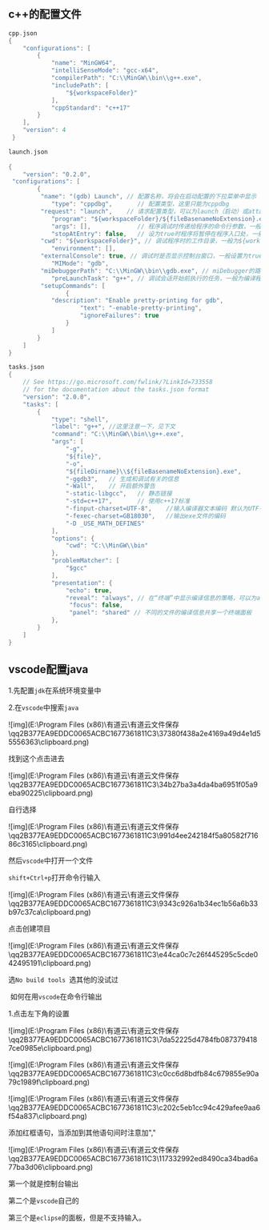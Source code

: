 ## c++的配置文件

```c++
cpp.json
{
    "configurations": [
        {
            "name": "MinGW64",
            "intelliSenseMode": "gcc-x64",
            "compilerPath": "C:\\MinGW\\bin\\g++.exe",
            "includePath": [
                "${workspaceFolder}"
            ],
            "cppStandard": "c++17"
        }
    ],
    "version": 4
 }
```

```c++
launch.json
    
{  
    "version": "0.2.0",  
 "configurations": [  
        {  
         "name": "(gdb) Launch", // 配置名称，将会在启动配置的下拉菜单中显示  
            "type": "cppdbg",       // 配置类型，这里只能为cppdbg  
         "request": "launch",    // 请求配置类型，可以为launch（启动）或attach（附加）  
            "program": "${workspaceFolder}/${fileBasenameNoExtension}.exe",// 将要进行调试的程序的路径  
            "args": [],             // 程序调试时传递给程序的命令行参数，一般设为空即可  
            "stopAtEntry": false,   // 设为true时程序将暂停在程序入口处，一般设置为false  
         "cwd": "${workspaceFolder}", // 调试程序时的工作目录，一般为${workspaceFolder}即代码所在目录  
            "environment": [],  
         "externalConsole": true, // 调试时是否显示控制台窗口，一般设置为true显示控制台  
            "MIMode": "gdb",  
         "miDebuggerPath": "C:\\MinGW\\bin\\gdb.exe", // miDebugger的路径，注意这里要与MinGw的路径对应  
            "preLaunchTask": "g++", // 调试会话开始前执行的任务，一般为编译程序，c++为g++, c为gcc  
         "setupCommands": [  
                {   
            "description": "Enable pretty-printing for gdb",  
                    "text": "-enable-pretty-printing",  
                    "ignoreFailures": true  
                }  
            ]  
        }  
    ]  
}
```

```c++
tasks.json
{
    // See https://go.microsoft.com/fwlink/?LinkId=733558 
    // for the documentation about the tasks.json format
    "version": "2.0.0",
    "tasks": [
        {
            "type": "shell",
            "label": "g++", //这里注意一下，见下文
            "command": "C:\\MinGW\\bin\\g++.exe",
            "args": [
                "-g",
                "${file}",
                "-o",
                "${fileDirname}\\${fileBasenameNoExtension}.exe",
                "-ggdb3",   // 生成和调试有关的信息
                "-Wall",    // 开启额外警告
                "-static-libgcc",   // 静态链接
                "-std=c++17",       // 使用c++17标准
                "-finput-charset=UTF-8",    //输入编译器文本编码 默认为UTF-8
                "-fexec-charset=GB18030",   //输出exe文件的编码
                "-D _USE_MATH_DEFINES"
            ],
            "options": {
                "cwd": "C:\\MinGW\\bin"
            },
            "problemMatcher": [
                "$gcc"
            ],
            "presentation": {
                "echo": true,
                "reveal": "always", // 在“终端”中显示编译信息的策略，可以为always，silent，never
                 "focus": false,
                 "panel": "shared" // 不同的文件的编译信息共享一个终端面板
            },
        }
    ]
}

```

## vscode配置java

1.先配置`jdk`在系统环境变量中

2.在`vscode`中搜索`java`

![img](E:\Program Files (x86)\有道云\有道云文件保存\qq2B377EA9EDDC0065ACBC1677361811C3\37380f438a2e4169a49d4e1d55556363\clipboard.png)

找到这个点击进去

![img](E:\Program Files (x86)\有道云\有道云文件保存\qq2B377EA9EDDC0065ACBC1677361811C3\34b27ba3a4da4ba6951f05a9eba90225\clipboard.png)

自行选择

![img](E:\Program Files (x86)\有道云\有道云文件保存\qq2B377EA9EDDC0065ACBC1677361811C3\991d4ee242184f5a80582f71686c3165\clipboard.png)

然后`vscode`中打开一个文件

`shift+Ctrl+p`打开命令行输入

![img](E:\Program Files (x86)\有道云\有道云文件保存\qq2B377EA9EDDC0065ACBC1677361811C3\9343c926a1b34ec1b56a6b33b97c37ca\clipboard.png)

点击创建项目

![img](E:\Program Files (x86)\有道云\有道云文件保存\qq2B377EA9EDDC0065ACBC1677361811C3\e44ca0c7c26f445295c5cde042495191\clipboard.png)

选`No build tools `选其他的没试过

​	如何在用`vscode`在命令行输出

1.点击左下角的设置

![img](E:\Program Files (x86)\有道云\有道云文件保存\qq2B377EA9EDDC0065ACBC1677361811C3\7da52225d4784fb0873794187ce0985e\clipboard.png)

![img](E:\Program Files (x86)\有道云\有道云文件保存\qq2B377EA9EDDC0065ACBC1677361811C3\c0cc6d8bdfb84c679855e90a79c1989f\clipboard.png)

![img](E:\Program Files (x86)\有道云\有道云文件保存\qq2B377EA9EDDC0065ACBC1677361811C3\c202c5eb1cc94c429afee9aa6f54a837\clipboard.png)

添加红框语句，当添加到其他语句间时注意加","

![img](E:\Program Files (x86)\有道云\有道云文件保存\qq2B377EA9EDDC0065ACBC1677361811C3\117332992ed8490ca34bad6a77ba3d06\clipboard.png)

第一个就是控制台输出

第二个是`vscode`自己的

第三个是`eclipse`的面板，但是不支持输入。